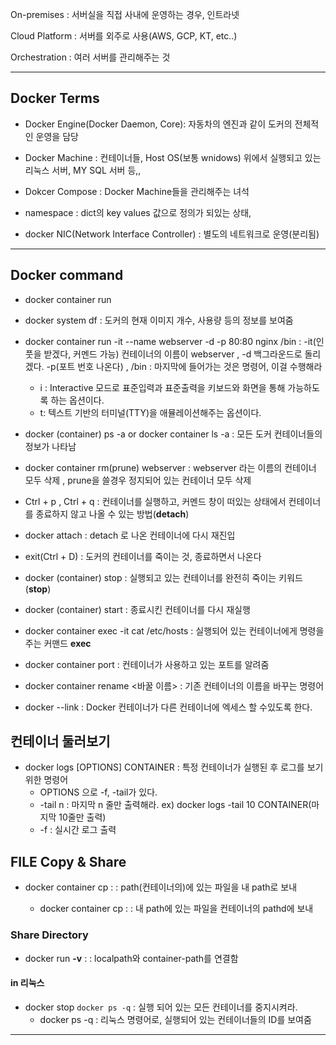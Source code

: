 On-premises : 서버실을 직접 사내에 운영하는 경우, 인트라넷

Cloud Platform : 서버를 외주로 사용(AWS, GCP, KT, etc..)

Orchestration : 여러 서버를 관리해주는 것


---

## Docker Terms

* Docker Engine(Docker Daemon, Core): 자동차의 엔진과 같이 도커의 전체적인 운영을 담당

* Docker Machine : 컨테이너들, Host OS(보통 wnidows) 위에서 실행되고 있는 리눅스 서버, MY SQL 서버 등,,

* Dokcer Compose : Docker Machine들을 관리해주는 녀석

* namespace : dict의 key values 값으로 정의가 되있는 상태,

* docker NIC(Network Interface Controller) : 별도의 네트워크로 운영(분리됨)



----

## Docker command

* docker container run <docker-image-name> <command>
  
* docker system df : 도커의 현재 이미지 개수, 사용량 등의 정보를 보여줌

* docker container run -it --name webserver -d -p 80:80 nginx /bin : -it(인풋을 받겠다, 커멘드 가능) 컨테이너의 이름이 webserver , -d 백그라운드로 돌리겠다. -p(포트 번호 나온다) , /bin : 마지막에 들어가는 것은 명령어, 이걸 수행해라
  * i : Interactive 모드로 표준입력과 표준출력을 키보드와 화면을 통해 가능하도록 하는 옵션이다.
  * t:  텍스트 기반의 터미널(TTY)을 애뮬레이션해주는 옵션이다.

* docker (container) ps -a or docker container ls -a : 모든 도커 컨테이너들의 정보가 나타남

* docker container rm(prune) webserver : webserver 라는 이름의 컨테이너 모두 삭제 , prune을 쓸경우 정지되어 있는 컨테이너 모두 삭제

* Ctrl + p , Ctrl + q : 컨테이너를 실행하고, 커멘드 창이 떠있는 상태에서 컨테이너를 종료하지 않고 나올 수 있는 방법(**detach**)

* docker attach <container-name> : detach 로 나온 컨테이너에 다시 재진입

* exit(Ctrl + D) : 도커의 컨테이너를 죽이는 것, 종료하면서 나온다

* docker (container) stop <container-name> : 실행되고 있는 컨테이너를 완전히 죽이는 키워드(**stop**)
  
* docker (container) start <container-name> : 종료시킨 컨테이너를 다시 재실행
  
* docker container exec -it <container-name> cat /etc/hosts : 실행되어 있는 컨테이너에게 명령을 주는 커맨드 **exec**
  
* docker container port <container-name> : 컨테이너가 사용하고 있는 포트를 알려줌
  
* docker container rename <container-name> <바꿀 이름> : 기존 컨테이너의 이름을 바꾸는 명령어
  
* docker --link : Docker 컨테이너가 다른 컨테이너에 엑세스 할 수있도록 한다.
## 컨테이너 둘러보기
* docker logs [OPTIONS] CONTAINER : 특정 컨테이너가 실행된 후 로그를 보기 위한 명령어
  * OPTIONS 으로 -f, -tail가 있다.
  * -tail n : 마지막 n 줄만 출력해라. ex) docker logs -tail 10 CONTAINER(마지막 10줄만 출력)
  * -f : 실시간 로그 출력
  
## FILE Copy & Share

* docker container cp <container-name>:<path> <client-path> : path(컨테이너의)에 있는 파일을 내 path로 보내
  * docker container cp <client-file> <container-name>:<path> : 내 path에 있는 파일을 컨테이너의 pathd에 보내
  
### Share Directory

* docker run **-v** <localpath>:<container-path> : localpath와 container-path를 연결함
  
#### in 리눅스

* docker stop `docker ps -q` : 실행 되어 있는 모든 컨테이너를 중지시켜라.
  * docker ps -q : 리눅스 명령어로, 실행되어 있는 컨테이너들의 ID를 보여줌

----


